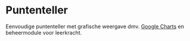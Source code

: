 # Puntenteller
Eenvoudige puntenteller met grafische weergave dmv. [Google Charts](https://developers.google.com/chart) en beheermodule voor leerkracht.
